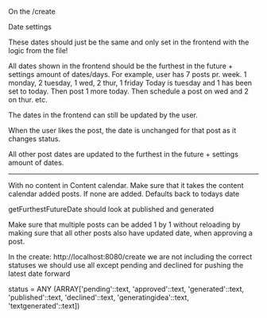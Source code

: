 On the /create

Date settings

These dates should just be the same and only set in the frontend with the logic from the file! 

All dates shown in the frontend should be the furthest in the future + settings amount of dates/days.
For example, user has 7 posts pr. week. 1 monday, 2 tuesday, 1 wed, 2 thur, 1 friday
Today is tuesday and 1 has been set to today. Then post 1 more today. Then schedule a post on wed and 2 on thur. etc. 

The dates in the frontend can still be updated by the user.

When the user likes the post, the date is unchanged for that post as it changes status.

All other post dates are updated to the furthest in the future + settings amount of dates.

---

With no content in Content calendar. Make sure that it takes the content calendar added posts. If none are added. Defaults back to todays date 

getFurthestFutureDate should look at published and generated


Make sure that multiple posts can be added 1 by 1 without reloading by making sure that all other posts also have updated date, when approving a post.

In the create: http://localhost:8080/create we are not including the correct statuses
we should use all except pending and declined for pushing the latest date forward

status = ANY (ARRAY['pending'::text, 'approved'::text, 'generated'::text, 'published'::text, 'declined'::text, 'generatingidea'::text, 'textgenerated'::text])